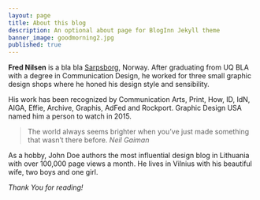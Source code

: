 ```yaml
---
layout: page
title: About this blog
description: An optional about page for BlogInn Jekyll theme
banner_image: goodmorning2.jpg
published: true
---
```


**Fred Nilsen** is a bla bla [Sarpsborg](https://en.wikipedia.org/wiki/Sarpsborg), Norway. After graduating from UQ BLA with a degree in Communication Design, he worked for three small graphic design shops where he honed his design style and sensibility.

His work has been recognized by Communication Arts, Print, How, ID, IdN, AIGA, Effie, Archive, Graphis, AdFed and Rockport. Graphic Design USA named him a person to watch in 2015.

>The world always seems brighter when you’ve just made something that wasn’t there before. <cite>Neil Gaiman</cite>

As a hobby, John Doe authors the most influential design blog in Lithuania with over 100,000 page views a month. He lives in Vilnius with his beautiful wife, two boys and one girl.

*Thank You for reading!*
